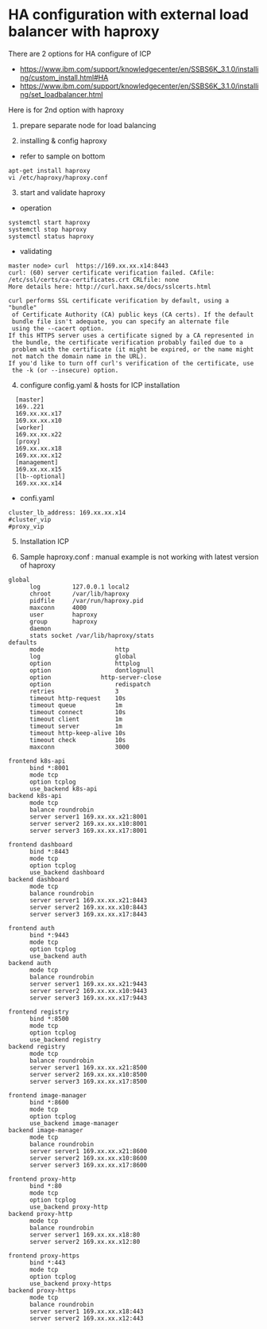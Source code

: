 # HA configuration with external load balancer with haproxy

There are 2 options for HA configure of ICP
  - https://www.ibm.com/support/knowledgecenter/en/SSBS6K_3.1.0/installing/custom_install.html#HA
  - https://www.ibm.com/support/knowledgecenter/en/SSBS6K_3.1.0/installing/set_loadbalancer.html

Here is for 2nd option with haproxy
1. prepare separate node for load balancing    

2. installing & config haproxy   
  - refer to sample on bottom
  ~~~
  apt-get install haproxy  
  vi /etc/haproxy/haproxy.conf
  ~~~

3. start and validate haproxy
  - operation
  ~~~
  systemctl start haproxy
  systemctl stop haproxy
  systemctl status haproxy
  ~~~
  - validating  
  ~~~
  master node> curl  https://169.xx.xx.x14:8443
  curl: (60) server certificate verification failed. CAfile: /etc/ssl/certs/ca-certificates.crt CRLfile: none
  More details here: http://curl.haxx.se/docs/sslcerts.html

  curl performs SSL certificate verification by default, using a "bundle"
   of Certificate Authority (CA) public keys (CA certs). If the default
   bundle file isn't adequate, you can specify an alternate file
   using the --cacert option.
  If this HTTPS server uses a certificate signed by a CA represented in
   the bundle, the certificate verification probably failed due to a
   problem with the certificate (it might be expired, or the name might
   not match the domain name in the URL).
  If you'd like to turn off curl's verification of the certificate, use
   the -k (or --insecure) option.
   ~~~

4. configure config.yaml & hosts  for ICP installation
~~~
  [master]
  169..221
  169.xx.xx.x17
  169.xx.xx.x10
  [worker]
  169.xx.xx.x22
  [proxy]
  169.xx.xx.x18
  169.xx.xx.x12
  [management]
  169.xx.xx.x15
  [lb--optional]  
  169.xx.xx.x14
~~~

- confi.yaml
~~~
cluster_lb_address: 169.xx.xx.x14  
#cluster_vip
#proxy_vip
~~~

5. Installation ICP

6. Sample haproxy.conf : manual example is not working with latest version of haproxy
~~~
global
      log         127.0.0.1 local2
      chroot      /var/lib/haproxy
      pidfile     /var/run/haproxy.pid
      maxconn     4000
      user        haproxy
      group       haproxy
      daemon
      stats socket /var/lib/haproxy/stats            
defaults
      mode                    http
      log                     global
      option                  httplog
      option                  dontlognull
      option 		      http-server-close
      option                  redispatch
      retries                 3
      timeout http-request    10s
      timeout queue           1m
      timeout connect         10s
      timeout client          1m
      timeout server          1m
      timeout http-keep-alive 10s
      timeout check           10s
      maxconn                 3000

frontend k8s-api
      bind *:8001
      mode tcp
      option tcplog
      use_backend k8s-api
backend k8s-api
      mode tcp
      balance roundrobin
      server server1 169.xx.xx.x21:8001
      server server2 169.xx.xx.x10:8001
      server server3 169.xx.xx.x17:8001

frontend dashboard
      bind *:8443
      mode tcp
      option tcplog
      use_backend dashboard
backend dashboard
      mode tcp
      balance roundrobin
      server server1 169.xx.xx.x21:8443
      server server2 169.xx.xx.x10:8443
      server server3 169.xx.xx.x17:8443

frontend auth
      bind *:9443
      mode tcp
      option tcplog
      use_backend auth
backend auth
      mode tcp
      balance roundrobin
      server server1 169.xx.xx.x21:9443
      server server2 169.xx.xx.x10:9443
      server server3 169.xx.xx.x17:9443

frontend registry
      bind *:8500
      mode tcp
      option tcplog
      use_backend registry
backend registry
      mode tcp
      balance roundrobin
      server server1 169.xx.xx.x21:8500
      server server2 169.xx.xx.x10:8500
      server server3 169.xx.xx.x17:8500

frontend image-manager
      bind *:8600
      mode tcp
      option tcplog
      use_backend image-manager
backend image-manager
      mode tcp
      balance roundrobin
      server server1 169.xx.xx.x21:8600
      server server2 169.xx.xx.x10:8600
      server server3 169.xx.xx.x17:8600

frontend proxy-http
      bind *:80
      mode tcp
      option tcplog
      use_backend proxy-http
backend proxy-http
      mode tcp
      balance roundrobin
      server server1 169.xx.xx.x18:80
      server server2 169.xx.xx.x12:80

frontend proxy-https
      bind *:443
      mode tcp
      option tcplog
      use_backend proxy-https
backend proxy-https
      mode tcp
      balance roundrobin
      server server1 169.xx.xx.x18:443
      server server2 169.xx.xx.x12:443
~~~
